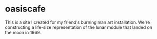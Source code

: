 # oasiscafe 
This is a site I created for my friend's burning man art installation. We're constructing a life-size representation of the lunar module that landed on the moon in 1969.
